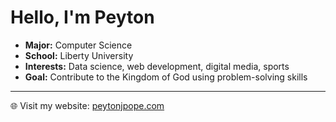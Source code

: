 # Hello, I'm Peyton

- **Major:** Computer Science  
- **School:** Liberty University  
- **Interests:** Data science, web development, digital media, sports  
- **Goal:** Contribute to the Kingdom of God using problem-solving skills  

---

🌐 Visit my website: [peytonjpope.com](https://peytonjpope.com)
